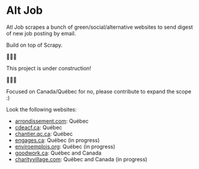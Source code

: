# Alt Job
  
Atl Job scrapes a bunch of green/social/alternative websites to send digest of new job posting by email.  

Build on top of Scrapy.  

🚧🚧🚧 

This project is under construction!  

🚧🚧🚧

Focused on Canada/Québec for no, please contribute to expand the scope :)

Look the following websites: 
- [arrondissement.com](https://www.arrondissement.com/montreal-list-emplois/t1/pc1/): Québec  
- [cdeacf.ca](http://cdeacf.ca/recherches/offre_demploi): Québec  
- [chantier.qc.ca](https://chantier.qc.ca/decouvrez-leconomie-sociale/offres-demploi/): Québec    
- [engages.ca](https://www.engages.ca): Québec (in progress)  
- [enviroemplois.org](https://www.enviroemplois.org): Québec (in progress)
- [goodwork.ca](https://www.goodwork.ca): Québec and Canada      
- [charityvillage.com](https://charityvillage.com): Québec and Canada (in progress)     
